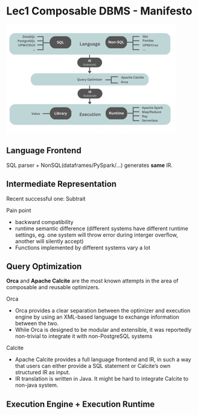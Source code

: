 # Lec1 Composable DBMS - Manifesto

<img src="img/archi.png" alt="image-20240122142420592" style="zoom:50%;" />

## Language Frontend

SQL parser + NonSQL(dataframes/PySpark/...) generates **same** IR.

## Intermediate Representation

Recent successful one: Subtrait

Pain point

- backward compatibility
- runtime semantic difference (different systems have different runtime settings, eg. one system will throw error during interger overflow, another will silently accept)
- Functions implemented by different systems vary a lot

## Query Optimization

**Orca** and **Apache Calcite** are the most known attempts in the area of composable and reusable optimizers.

Orca

- Orca provides a clear separation between the optimizer and execution engine by using an XML-based language to exchange information between the two. 
- While Orca is designed to be modular and extensible, it was reportedly non-trivial to integrate it with non-PostgreSQL systems

Calcite

-  Apache Calcite provides a full language frontend and IR, in such a way that users can either provide a SQL statement or Calcite’s own structured IR as input.
- IR translation is written in Java. It might be hard to integrate Calcite to non-java system.

## Execution Engine + Execution Runtime